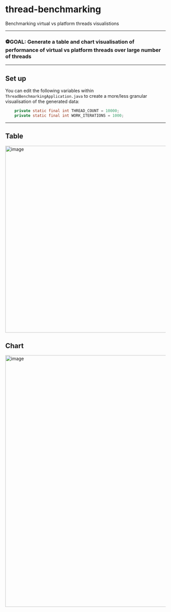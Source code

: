 # thread-benchmarking
Benchmarking virtual vs platform threads visualistions

---
### ⚽️GOAL: Generate a table and chart visualisation of performance of virtual vs platform threads over large number of threads
---

## Set up

You can edit the following variables within `ThreadBenchmarkingApplication.java` to create a more/less granular visualisation of the generated data:

```java
    private static final int THREAD_COUNT = 10000;
    private static final int WORK_ITERATIONS = 1000;
```

---

## Table

 <img width="587" alt="image" src="https://github.com/user-attachments/assets/649473c1-5190-4ff6-99cc-7cb392c7c776" />

## Chart

<img width="791" alt="image" src="https://github.com/user-attachments/assets/1619207b-5bde-46fc-b3f3-cdc6ba05c734" />

 
